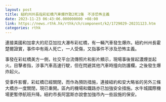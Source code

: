 ```yaml
---
layout: post
title: 紐約州州長指彩虹橋汽車爆炸致2死1傷　不涉恐怖主義
date: 2023-11-23 06:43:06.000000000 +08:00
link: https://news.rthk.hk/rthk/ch/component/k2/1729029-20231123.htm
categories: rthk
---
```


連接美國和加拿大的尼亞加拉大瀑布彩虹橋，有一輛汽車發生爆炸。紐約州州長霍楚爾證實，事件中有兩人死亡，一人受傷，又指事件不涉及恐怖主義。

事發在彩虹橋美方一側，社交平台流傳照片和影片顯示，現場事後冒起濃煙並起火。目擊者指，涉事汽車高速行駛，但在閃避其他汽車時撞向防護欄，之後發生爆炸起火。

受事件影響，彩虹橋已經關閉，而作為預防措施，連接紐約和安大略省的另外三條大橋亦一度關閉，現已重開。區內的機場和鐵路亦已加強安全措施。水牛城國際機場更暫停航班升降。紐約市長阿當斯亦說會加強市內一些設施的保安。

